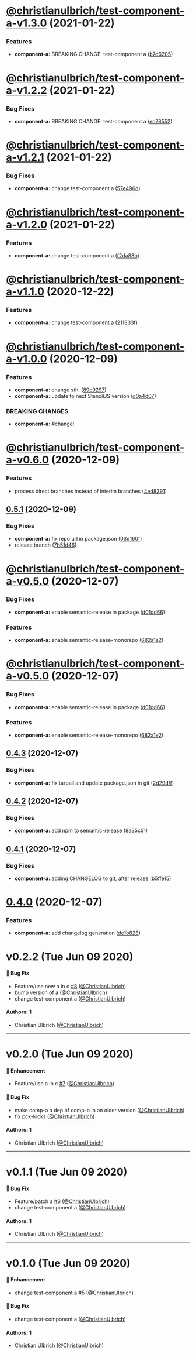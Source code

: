 # [@christianulbrich/test-component-a-v1.3.0](https://github.com/ChristianUlbrich/pnpm-semantic-release-prototype/compare/@christianulbrich/test-component-a@1.2.2...@christianulbrich/test-component-a@1.3.0) (2021-01-22)


### Features

* **component-a:** BREAKING CHANGE: test-component a ([b7d6205](https://github.com/ChristianUlbrich/pnpm-semantic-release-prototype/commit/b7d6205846000a5cb936a42a2897877e6097fb41))

# [@christianulbrich/test-component-a-v1.2.2](https://github.com/ChristianUlbrich/pnpm-semantic-release-prototype/compare/@christianulbrich/test-component-a@1.2.1...@christianulbrich/test-component-a@1.2.2) (2021-01-22)


### Bug Fixes

* **component-a:** BREAKING CHANGE: test-component a ([ec78552](https://github.com/ChristianUlbrich/pnpm-semantic-release-prototype/commit/ec78552ff5e3d4d71adaa40730a0d7e6b2d1ddee))

# [@christianulbrich/test-component-a-v1.2.1](https://github.com/ChristianUlbrich/pnpm-semantic-release-prototype/compare/@christianulbrich/test-component-a@1.2.0...@christianulbrich/test-component-a@1.2.1) (2021-01-22)


### Bug Fixes

* **component-a:** change test-component a ([57e496d](https://github.com/ChristianUlbrich/pnpm-semantic-release-prototype/commit/57e496d06e3e0388f72b0c2f91c14b89bd848ae2))

# [@christianulbrich/test-component-a-v1.2.0](https://github.com/ChristianUlbrich/pnpm-semantic-release-prototype/compare/@christianulbrich/test-component-a@1.1.0...@christianulbrich/test-component-a@1.2.0) (2021-01-22)


### Features

* **component-a:** change test-component a ([f2da88b](https://github.com/ChristianUlbrich/pnpm-semantic-release-prototype/commit/f2da88b3a72896ef082a1180bd4903b1ead06896))

# [@christianulbrich/test-component-a-v1.1.0](https://github.com/ChristianUlbrich/pnpm-semantic-release-prototype/compare/@christianulbrich/test-component-a@1.0.0...@christianulbrich/test-component-a@1.1.0) (2020-12-22)


### Features

* **component-a:** change test-component a ([211833f](https://github.com/ChristianUlbrich/pnpm-semantic-release-prototype/commit/211833fe6a660c8fe2f8fa4ed7b5bce388222913))

# [@christianulbrich/test-component-a-v1.0.0](https://github.com/ChristianUlbrich/pnpm-semantic-release-prototype/compare/@christianulbrich/test-component-a@0.6.0...@christianulbrich/test-component-a@1.0.0) (2020-12-09)


### Features

* **component-a:** change sth. ([89c9297](https://github.com/ChristianUlbrich/pnpm-semantic-release-prototype/commit/89c9297ca1c1571a300aeef85bd43fc84a25b15e))
* **component-a:** update to next StencilJS version ([d0a4d07](https://github.com/ChristianUlbrich/pnpm-semantic-release-prototype/commit/d0a4d07de1f976527c3bde9f8cd0af6decacf303))


### BREAKING CHANGES

* **component-a:** #change!

# [@christianulbrich/test-component-a-v0.6.0](https://github.com/ChristianUlbrich/pnpm-semantic-release-prototype/compare/@christianulbrich/test-component-a@0.5.1...@christianulbrich/test-component-a@0.6.0) (2020-12-09)


### Features

* process direct branches instead of interim branches ([4ed8391](https://github.com/ChristianUlbrich/pnpm-semantic-release-prototype/commit/4ed8391fea01b4bca0cebe153ca1ad4c3491b5c4))

## [0.5.1](https://github.com/ChristianUlbrich/pnpm-semantic-release-prototype/compare/@christianulbrich/test-component-a@0.5.0...@christianulbrich/test-component-a@0.5.1) (2020-12-09)


### Bug Fixes

* **component-a:** fix repo url in package.json ([03d160f](https://github.com/ChristianUlbrich/pnpm-semantic-release-prototype/commit/03d160f43ccbae5e2cfaafdd076298d0a7a5c905))
* release branch ([7b51d46](https://github.com/ChristianUlbrich/pnpm-semantic-release-prototype/commit/7b51d46ace6513ad0c21b9b1280c2a591420793c))

# [@christianulbrich/test-component-a-v0.5.0](https://github.com/christianulbrich/lerna-release-prototype-in-action/compare/@christianulbrich/test-component-a@0.4.3...@christianulbrich/test-component-a@0.5.0) (2020-12-07)


### Bug Fixes

* **component-a:** enable semantic-release in package ([d01dd66](https://github.com/christianulbrich/lerna-release-prototype-in-action/commit/d01dd66b4226df639d1bd4ac4053cea92f4eb70c))


### Features

* **component-a:** enable semantic-release-monorepo ([682a1e2](https://github.com/christianulbrich/lerna-release-prototype-in-action/commit/682a1e208871df7881ad4a5ff6b5a9b1b6796946))

# [@christianulbrich/test-component-a-v0.5.0](https://github.com/christianulbrich/lerna-release-prototype-in-action/compare/@christianulbrich/test-component-a@0.4.3...@christianulbrich/test-component-a@0.5.0) (2020-12-07)


### Bug Fixes

* **component-a:** enable semantic-release in package ([d01dd66](https://github.com/christianulbrich/lerna-release-prototype-in-action/commit/d01dd66b4226df639d1bd4ac4053cea92f4eb70c))


### Features

* **component-a:** enable semantic-release-monorepo ([682a1e2](https://github.com/christianulbrich/lerna-release-prototype-in-action/commit/682a1e208871df7881ad4a5ff6b5a9b1b6796946))

## [0.4.3](https://github.com/christianulbrich/lerna-release-prototype-in-action/compare/@christianulbrich/test-component-a@0.4.2...@christianulbrich/test-component-a@0.4.3) (2020-12-07)


### Bug Fixes

* **component-a:** fix tarball and update package.json in git ([2d29dff](https://github.com/christianulbrich/lerna-release-prototype-in-action/commit/2d29dff23093aeb71423076a9260b0c3748009b2))

## [0.4.2](https://github.com/christianulbrich/lerna-release-prototype-in-action/compare/@christianulbrich/test-component-a@0.4.1...@christianulbrich/test-component-a@0.4.2) (2020-12-07)


### Bug Fixes

* **component-a:** add npm to semantic-release ([8a35c51](https://github.com/christianulbrich/lerna-release-prototype-in-action/commit/8a35c515c85fb3c978c04d8da31669528137bb92))

## [0.4.1](https://github.com/christianulbrich/lerna-release-prototype-in-action/compare/@christianulbrich/test-component-a@0.4.0...@christianulbrich/test-component-a@0.4.1) (2020-12-07)


### Bug Fixes

* **component-a:** adding CHANGELOG to git, after release ([b5ffe15](https://github.com/christianulbrich/lerna-release-prototype-in-action/commit/b5ffe15ce373beed443b026911ca2e06bfe99080))

# [0.4.0](https://github.com/christianulbrich/lerna-release-prototype-in-action/compare/@christianulbrich/test-component-a@0.3.0...@christianulbrich/test-component-a@0.4.0) (2020-12-07)


### Features

* **component-a:** add changelog generation ([de1b828](https://github.com/christianulbrich/lerna-release-prototype-in-action/commit/de1b828594454e73e3aa98a1fd3f228e7204eb4d))

# v0.2.2 (Tue Jun 09 2020)

#### 🐛 Bug Fix

- Feature/use new a in c [#8](https://github.com/ChristianUlbrich/lerna-release-prototype-in-action/pull/8) ([@ChristianUlbrich](https://github.com/ChristianUlbrich))
- bump version of a ([@ChristianUlbrich](https://github.com/ChristianUlbrich))
- change test-component a ([@ChristianUlbrich](https://github.com/ChristianUlbrich))

#### Authors: 1

- Christian Ulbrich ([@ChristianUlbrich](https://github.com/ChristianUlbrich))

---

# v0.2.0 (Tue Jun 09 2020)

#### 🚀 Enhancement

- Feature/use a in c [#7](https://github.com/ChristianUlbrich/lerna-release-prototype-in-action/pull/7) ([@ChristianUlbrich](https://github.com/ChristianUlbrich))

#### 🐛 Bug Fix

- make comp-a a dep of comp-b in an older version ([@ChristianUlbrich](https://github.com/ChristianUlbrich))
- fix pck-locks ([@ChristianUlbrich](https://github.com/ChristianUlbrich))

#### Authors: 1

- Christian Ulbrich ([@ChristianUlbrich](https://github.com/ChristianUlbrich))

---

# v0.1.1 (Tue Jun 09 2020)

#### 🐛 Bug Fix

- Feature/patch a [#6](https://github.com/ChristianUlbrich/lerna-release-prototype-in-action/pull/6) ([@ChristianUlbrich](https://github.com/ChristianUlbrich))
- change test-component a ([@ChristianUlbrich](https://github.com/ChristianUlbrich))

#### Authors: 1

- Christian Ulbrich ([@ChristianUlbrich](https://github.com/ChristianUlbrich))

---

# v0.1.0 (Tue Jun 09 2020)

#### 🚀 Enhancement

- change test-component a [#5](https://github.com/ChristianUlbrich/lerna-release-prototype-in-action/pull/5) ([@ChristianUlbrich](https://github.com/ChristianUlbrich))

#### 🐛 Bug Fix

- change test-component a ([@ChristianUlbrich](https://github.com/ChristianUlbrich))

#### Authors: 1

- Christian Ulbrich ([@ChristianUlbrich](https://github.com/ChristianUlbrich))
